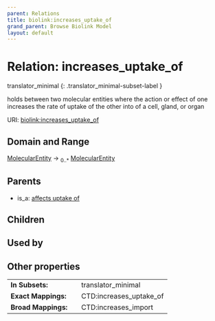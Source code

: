 ```yaml
---
parent: Relations
title: biolink:increases_uptake_of
grand_parent: Browse Biolink Model
layout: default
---
```


# Relation: increases_uptake_of

translator_minimal
{: .translator_minimal-subset-label }


holds between two molecular entities where the action or effect of one increases the rate of uptake of the other into of a cell, gland, or organ

URI: [biolink:increases_uptake_of](https://w3id.org/biolink/vocab/increases_uptake_of)

## Domain and Range

[MolecularEntity](MolecularEntity.md) ->  <sub>0..*</sub> [MolecularEntity](MolecularEntity.md)

## Parents

 *  is_a: [affects uptake of](affects_uptake_of.md)

## Children


## Used by


## Other properties

|  |  |  |
| --- | --- | --- |
| **In Subsets:** | | translator_minimal |
| **Exact Mappings:** | | CTD:increases_uptake_of |
| **Broad Mappings:** | | CTD:increases_import |

